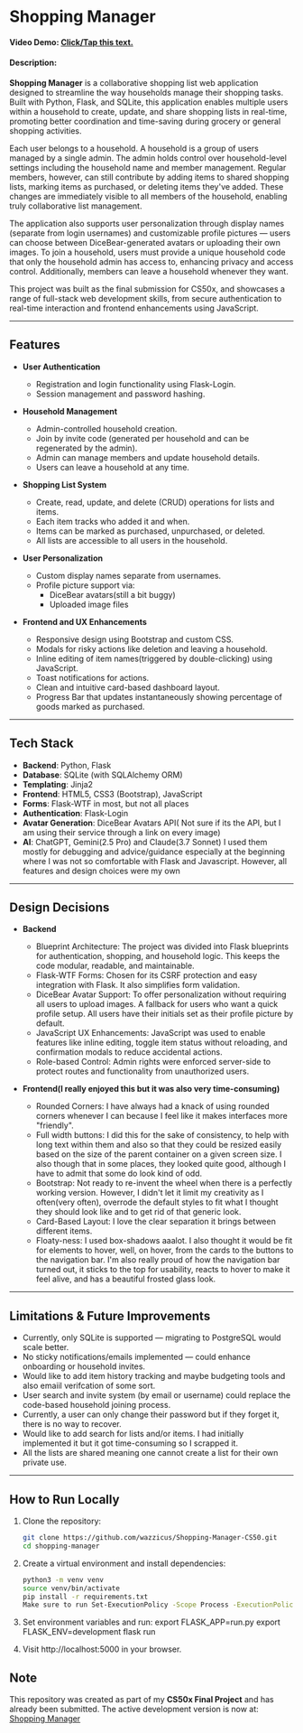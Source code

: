 # Shopping Manager
#### Video Demo: [Click/Tap this text.](https://youtu.be/5e0DhAMTcL0)
#### Description:

**Shopping Manager** is a collaborative shopping list web application designed to streamline the way households manage their shopping tasks. Built with Python, Flask, and SQLite, this application enables multiple users within a household to create, update, and share shopping lists in real-time, promoting better coordination and time-saving during grocery or general shopping activities.

Each user belongs to a household. A household is a group of users managed by a single admin. The admin holds control over household-level settings including the household name and member management. Regular members, however, can still contribute by adding items to shared shopping lists, marking items as purchased, or deleting items they've added. These changes are immediately visible to all members of the household, enabling truly collaborative list management.

The application also supports user personalization through display names (separate from login usernames) and customizable profile pictures — users can choose between DiceBear-generated avatars or uploading their own images. To join a household, users must provide a unique household code that only the household admin has access to, enhancing privacy and access control. Additionally, members can leave a household whenever they want.

This project was built as the final submission for CS50x, and showcases a range of full-stack web development skills, from secure authentication to real-time interaction and frontend enhancements using JavaScript.

---

## Features

- **User Authentication**
  - Registration and login functionality using Flask-Login.
  - Session management and password hashing.

- **Household Management**
  - Admin-controlled household creation.
  - Join by invite code (generated per household and can be regenerated by the admin).
  - Admin can manage members and update household details.
  - Users can leave a household at any time.

- **Shopping List System**
  - Create, read, update, and delete (CRUD) operations for lists and items.
  - Each item tracks who added it and when.
  - Items can be marked as purchased, unpurchased, or deleted.
  - All lists are accessible to all users in the household.

- **User Personalization**
  - Custom display names separate from usernames.
  - Profile picture support via:
    - DiceBear avatars(still a bit buggy)
    - Uploaded image files

- **Frontend and UX Enhancements**
  - Responsive design using Bootstrap and custom CSS.
  - Modals for risky actions like deletion and leaving a household.
  - Inline editing of item names(triggered by double-clicking) using JavaScript.
  - Toast notifications for actions.
  - Clean and intuitive  card-based dashboard layout.
  - Progress Bar that updates instantaneously showing percentage of goods marked as purchased.

---

## Tech Stack

- **Backend**: Python, Flask
- **Database**: SQLite (with SQLAlchemy ORM)
- **Templating**: Jinja2
- **Frontend**: HTML5, CSS3 (Bootstrap), JavaScript
- **Forms**: Flask-WTF in most, but not all places
- **Authentication**: Flask-Login
- **Avatar Generation**: DiceBear Avatars API( Not sure if its the API, but I am using their service through a link on every image)
- **AI**: ChatGPT, Gemini(2.5 Pro) and Claude(3.7 Sonnet) I used them mostly for debugging and advice/guidance especially at the beginning where I was not so comfortable with Flask and Javascript. However, all features and design choices were my own

---

## Design Decisions

- **Backend**
    - Blueprint Architecture: The project was divided into Flask blueprints for authentication, shopping, and household logic. This keeps the code modular, readable, and maintainable.
    - Flask-WTF Forms: Chosen for its CSRF protection and easy integration with Flask. It also simplifies form validation.
    - DiceBear Avatar Support: To offer personalization without requiring all users to upload images. A fallback for users who want a quick profile setup. All users have their initials set as their profile picture by default.
    - JavaScript UX Enhancements: JavaScript was used to enable features like inline editing, toggle item status without reloading, and confirmation modals to reduce accidental actions.
    - Role-based Control: Admin rights were enforced server-side to protect routes and functionality from unauthorized users.

- **Frontend(I really enjoyed this but it was also very time-consuming)**
    - Rounded Corners: I have always had a knack of using rounded corners whenever I can because I feel like it makes interfaces more "friendly".
    - Full width buttons: I did this for the sake of consistency, to help with long text within them and also so that they could be resized easily based on the size of the parent container on a given screen size. I also though that in some places, they looked quite good, although I have to admit that some do  look kind of odd.
    - Bootstrap: Not ready to re-invent the wheel when there is a perfectly working version. However, I didn't let it limit my creativity as I often(very often), overrode the default styles to fit what I thought they should look like and to get rid of that generic look.
    - Card-Based Layout: I love the clear separation it brings between different items.
    - Floaty-ness: I used box-shadows aaalot. I also thought it would be fit for elements to hover, well, on hover, from the cards to the buttons to the navigation bar. I'm also really proud of how the navigation bar turned out, it sticks to the top for usability, reacts to hover to make it feel alive, and has a beautiful frosted glass look.

---

## Limitations & Future Improvements

- Currently, only SQLite is supported — migrating to PostgreSQL would scale better.
- No  sticky notifications/emails implemented — could enhance onboarding or household invites.
- Would like to add  item history tracking and maybe budgeting tools and also emaiil verifcation of some sort.
- User search and invite system (by email or username) could replace the code-based household joining process.
- Currently, a user can only change their password but if they forget it, there is no way to recover.
- Would like to add search for lists and/or items. I had initially implemented it but it got time-consuming so I scrapped it.
- All the lists are shared meaning one cannot create a list for their own private use.

---

## How to Run Locally

1. Clone the repository:
   ```bash
   git clone https://github.com/wazzicus/Shopping-Manager-CS50.git
   cd shopping-manager

2. Create a virtual environment and install dependencies:
    ```bash
    python3 -m venv venv
    source venv/bin/activate
    pip install -r requirements.txt
    Make sure to run Set-ExecutionPolicy -Scope Process -ExecutionPolicy Bypass on Windows Powershell before activating venv when it gives you problems.

3. Set environment variables and run:
    export FLASK_APP=run.py
    export FLASK_ENV=development
    flask run

4. Visit http://localhost:5000 in your browser.

## Note

This repository was created as part of my **CS50x Final Project** and has already been submitted. The active development version is now at: [Shopping Manager](https://github.com/Wazzicus/Shopping-Manager)
